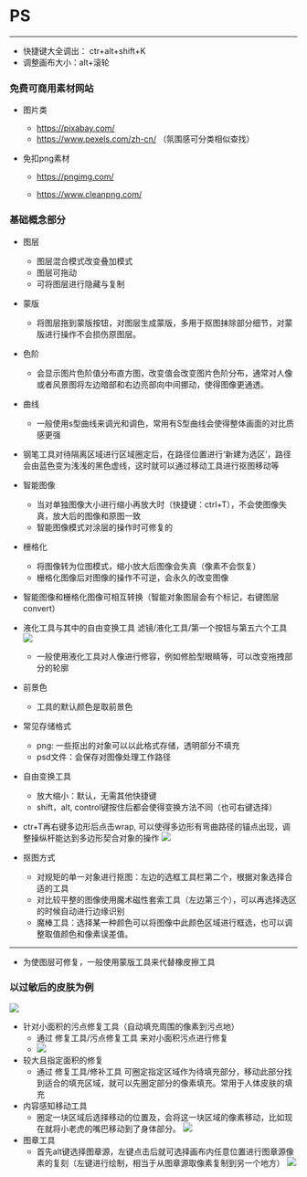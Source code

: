 # PS

---

- 快捷键大全调出： ctr+alt+shift+K
- 调整画布大小：alt+滚轮

### 免费可商用素材网站

- 图片类
  
  - https://pixabay.com/
  - https://www.pexels.com/zh-cn/ （氛围感可分类相似查找）

- 免扣png素材
  
  - https://pngimg.com/
  
  - https://www.cleanpng.com/

### 基础概念部分

- 图层
  
  - 图层混合模式改变叠加模式
  - 图层可拖动
  - 可将图层进行隐藏与复制

- 蒙版
  
  - 将图层拖到蒙版按钮，对图层生成蒙版，多用于抠图抹除部分细节，对蒙版进行操作不会损伤原图层。

- 色阶
  
  - 会显示图片色阶值分布直方图，改变值会改变图片色阶分布，通常对人像或者风景图将左边暗部和右边亮部向中间挪动，使得图像更通透。

- 曲线
  
  - 一般使用s型曲线来调光和调色，常用有S型曲线会使得整体画面的对比质感更强

- 钢笔工具对待隔离区域进行区域圈定后，在路径位置进行‘新建为选区’，路径会由蓝色变为浅浅的黑色虚线，这时就可以通过移动工具进行抠图移动等

- 智能图像
  
  - 当对单独图像大小进行缩小再放大时（快捷键：ctrl+T），不会使图像失真，放大后的图像和原图一致
  - 智能图像模式对涂层的操作时可修复的

- 栅格化
  
  - 将图像转为位图模式，缩小放大后图像会失真（像素不会恢复）
  - 栅格化图像后对图像的操作不可逆，会永久的改变图像

- 智能图像和栅格化图像可相互转换（智能对象图层会有个标记，右键图层convert）

- 液化工具与其中的自由变换工具 滤镜/液化工具/第一个按钮与第五六个工具
  ![](./pictures_of_PS/liquify.png)
  
  - 一般使用液化工具对人像进行修容，例如修脸型眼睛等，可以改变拖拽部分的轮廓

- 前景色
  
  - 工具的默认颜色是取前景色

- 常见存储格式
  
  - png: 一些抠出的对象可以以此格式存储，透明部分不填充
  - psd文件：会保存对图像处理工作路径

- 自由变换工具
  
  - 放大缩小：默认，无需其他快捷键
  - shift，alt, control键按住后都会使得变换方法不同（也可右键选择）

- ctr+T再右键多边形后点击wrap, 可以使得多边形有弯曲路径的锚点出现，调整操纵杆能达到多边形契合对象的操作
  ![](./pictures_of_PS/free_change_of_wrap.png)

- 抠图方式
  
  - 对规矩的单一对象进行抠图：左边的选框工具栏第二个，根据对象选择合适的工具
  - 对比较平整的图像使用魔术磁性套索工具（左边第三个），可以再选择选区的时候自动进行边缘识别
  - 魔棒工具：选择某一种颜色可以将图像中此颜色区域进行框选，也可以调整取值颜色和像素误差值。

---

- 为使图层可修复，一般使用蒙版工具来代替橡皮擦工具

### 以过敏后的皮肤为例

![](./pictures_of_PS/allergyFace.png)

- 针对小面积的污点修复工具（自动填充周围的像素到污点地）
  - 通过 修复工具/污点修复工具 来对小面积污点进行修复
  - ![](./pictures_of_PS/face_of_allergy_result1.png)
- 较大且指定面积的修复
  - 通过 修复工具/修补工具 可圈定指定区域作为待填充部分，移动此部分找到适合的填充区域，就可以先圈定部分的像素填充。常用于人体皮肤的填充
- 内容感知移动工具
  - 圈定一块区域后选择移动的位置及，会将这一块区域的像素移动，比如现在就将小老虎的嘴巴移动到了身体部分。
    ![](./pictures_of_PS/tiger.png)
- 图章工具
  - 首先alt键选择图章源，左键点击后就可选择画布内任意位置进行图章源像素的复刻（左键进行绘制，相当于从图章源取像素复制到另一个地方） 
    ![](./pictures_of_PS/head_girl.png)
